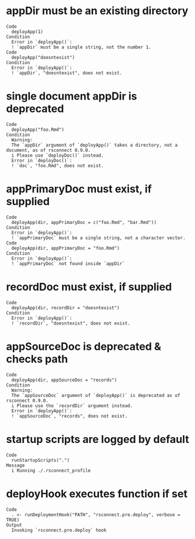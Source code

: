 # appDir must be an existing directory

    Code
      deployApp(1)
    Condition
      Error in `deployApp()`:
      ! `appDir` must be a single string, not the number 1.
    Code
      deployApp("doesntexist")
    Condition
      Error in `deployApp()`:
      ! `appDir`, "doesntexist", does not exist.

# single document appDir is deprecated

    Code
      deployApp("foo.Rmd")
    Condition
      Warning:
      The `appDir` argument of `deployApp()` takes a directory, not a document, as of rsconnect 0.9.0.
      i Please use `deployDoc()` instead.
      Error in `deployDoc()`:
      ! `doc`, "foo.Rmd", does not exist.

# appPrimaryDoc must exist, if supplied

    Code
      deployApp(dir, appPrimaryDoc = c("foo.Rmd", "bar.Rmd"))
    Condition
      Error in `deployApp()`:
      ! `appPrimaryDoc` must be a single string, not a character vector.
    Code
      deployApp(dir, appPrimaryDoc = "foo.Rmd")
    Condition
      Error in `deployApp()`:
      ! `appPrimaryDoc` not found inside `appDir`

# recordDoc must exist, if supplied

    Code
      deployApp(dir, recordDir = "doesntexist")
    Condition
      Error in `deployApp()`:
      ! `recordDir`, "doesntexist", does not exist.

# appSourceDoc is deprecated & checks path

    Code
      deployApp(dir, appSourceDoc = "records")
    Condition
      Warning:
      The `appSourceDoc` argument of `deployApp()` is deprecated as of rsconnect 0.9.0.
      i Please use the `recordDir` argument instead.
      Error in `deployApp()`:
      ! `appSourceDoc`, "records", does not exist.

# startup scripts are logged by default

    Code
      runStartupScripts(".")
    Message
      i Running ./.rsconnect_profile

# deployHook executes function if set

    Code
      . <- runDeploymentHook("PATH", "rsconnect.pre.deploy", verbose = TRUE)
    Output
      Invoking `rsconnect.pre.deploy` hook

